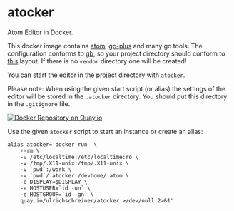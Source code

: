 # atocker
Atom Editor in Docker. 

This docker image contains [atom](http://atom.io), [go-plus](https://github.com/joefitzgerald/go-plus)  and many go tools. The configuration conforms to
[gb](http://getgb.io/), so your project directory should conform to [this](http://getgb.io/docs/project/) layout. If there is no `vendor` directory one will be created!

You can start the editor in the project directory with `atocker`. 

Please note: When using the given start script (or alias) the settings of the editor will be stored in the `.atocker` directory. You should put this directory in the
`.gitignore` file. 

[![Docker Repository on Quay.io](https://quay.io/repository/ulrichschreiner/atocker/status "Docker Repository on Quay.io")](https://quay.io/repository/ulrichschreiner/atocker)

Use the given `atocker` script to start an instance or create an alias:

```
alias atocker='docker run  \
    --rm \
    -v /etc/localtime:/etc/localtime:ro \
    -v /tmp/.X11-unix:/tmp/.X11-unix \
    -v `pwd`:/work \
    -v `pwd`/.atocker:/devhome/.atom \
    -e DISPLAY=$DISPLAY \
    -e HOSTUSER=`id -un` \
    -e HOSTGROUP=`id -gn` \
    quay.io/ulrichschreiner/atocker >/dev/null 2>&1'
```

